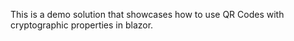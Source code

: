 This is a demo solution that showcases how to use QR Codes with cryptographic properties in blazor.
